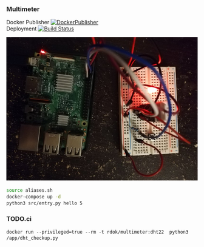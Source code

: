 ### Multimeter

Docker Publisher [![DockerPublisher](https://travis-ci.org/rdok/multimeter.svg?branch=master)](https://travis-ci.org/rdok/multimeter)  
Deployment [![Build Status](https://jenkins.rdok.dev/buildStatus/icon?job=multimeter%2Fdeploy)](https://jenkins.rdok.dev/job/multimeter/job/deploy/)

![Initial setup](logo.jpg "Initial Setup")

```bash
source aliases.sh
docker-compose up -d
python3 src/entry.py hello 5
```

### TODO.ci
```
docker run --privileged=true --rm -t rdok/multimeter:dht22  python3 /app/dht_checkup.py
```

